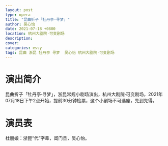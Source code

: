 ```yaml
---
layout: post
type: opera
title: "昆曲折子「牡丹亭·寻梦」"
author: 吴心怡
date: 2021-07-18 +0800
location: 杭州大剧院·可变剧场
description: 
cover: 
categories: essy
tags: 昆曲 浙昆 牡丹亭 寻梦  吴心怡 杭州大剧院·可变剧场
---
```


# 演出简介

昆曲折子「牡丹亭·寻梦」，浙昆常规小剧场演出，杭州大剧院·可变剧场，2021年07月18日下午2点开始，提前30分钟检票，这个小剧场不可选座，先到先得。

# 演员表

杜丽娘：浙昆“代”字辈，闺门旦，吴心怡。


